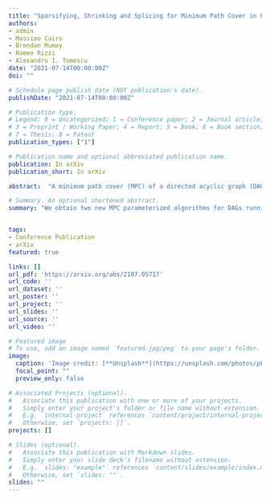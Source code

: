 ```yaml
---
title: "Sparsifying, Shrinking and Splicing for Minimum Path Cover in Parameterized Linear Time"
authors:
- admin
- Massimo Cairo
- Brendan Mumey
- Romeo Rizzi
- Alexandru I. Tomescu
date: "2021-07-14T00:00:00Z"
doi: ""

# Schedule page publish date (NOT publication's date).
publishDate: "2021-07-14T00:00:00Z"

# Publication type.
# Legend: 0 = Uncategorized; 1 = Conference paper; 2 = Journal article;
# 3 = Preprint / Working Paper; 4 = Report; 5 = Book; 6 = Book section;
# 7 = Thesis; 8 = Patent
publication_types: ["1"]

# Publication name and optional abbreviated publication name.
publication: In arXiv
publication_short: In arXiv

abstract:  "A minimum path cover (MPC) of a directed acyclic graph (DAG) G = (V,E) is a minimum-size set of paths that together cover all the vertices of the DAG. Computing an MPC is a basic polynomial problem, dating back to Dilworth's and Fulkerson's results in the 1950s. Since the size k of an MPC (also known as the width) can be small in practical applications, research has also studied algorithms whose complexity is parameterized on k. We obtain two new MPC parameterized algorithms for DAGs running in time O(k^2|V|\log{|V|} + |E|) and O(k^3|V| + |E|). We also obtain a parallel algorithm running in O(k^2|V| + |E|) parallel steps and using O(\log{|V|}) processors (in the PRAM model). Our latter two algorithms are the first solving the problem in parameterized linear time. Finally, we present an algorithm running in time O(k^2|V|) for transforming any MPC to another MPC using less than 2|V| distinct edges, which we prove to be asymptotically tight. As such, we also obtain edge sparsification algorithms preserving the width of the DAG with the same running time as our MPC algorithms. At the core of all our algorithms we interleave the usage of three techniques: transitive sparsification, shrinking of a path cover, and the splicing of a set of paths along a given path."

# Summary. An optional shortened abstract.
summary: "We obtain two new MPC parameterized algorithms for DAGs running in time O(k^2|V|\log{|V|} + |E|) and O(k^3|V| + |E|). We also obtain a parallel algorithm running in O(k^2|V| + |E|) parallel steps and using O(\log{|V|}) processors (in the PRAM model). We also obtain edge sparsification algorithms preserving the width of the DAG with the same running time as our MPC algorithms."


tags:
- Conference Publication
- arXiv
featured: true

links: []
url_pdf: 'https://arxiv.org/abs/2107.05717'
url_code: ''
url_dataset: ''
url_poster: ''
url_project: ''
url_slides: ''
url_source: ''
url_video: ''

# Featured image
# To use, add an image named `featured.jpg/png` to your page's folder.
image:
  caption: 'Image credit: [**Unsplash**](https://unsplash.com/photos/pLCdAaMFLTE)'
  focal_point: ""
  preview_only: false

# Associated Projects (optional).
#   Associate this publication with one or more of your projects.
#   Simply enter your project's folder or file name without extension.
#   E.g. `internal-project` references `content/project/internal-project/index.md`.
#   Otherwise, set `projects: []`.
projects: []

# Slides (optional).
#   Associate this publication with Markdown slides.
#   Simply enter your slide deck's filename without extension.
#   E.g. `slides: "example"` references `content/slides/example/index.md`.
#   Otherwise, set `slides: ""`.
slides: ""
---
```

